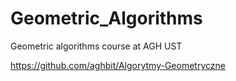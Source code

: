# Geometric_Algorithms
Geometric algorithms course at AGH UST

https://github.com/aghbit/Algorytmy-Geometryczne
